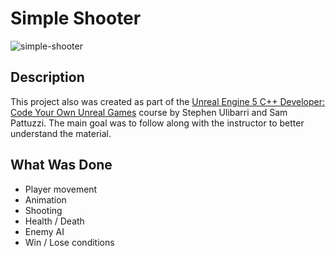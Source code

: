 # Simple Shooter

![simple-shooter](https://github.com/sha-ridi/simple-shooter/assets/171169539/9b27ff77-af82-4e4c-b998-882903505502)

## Description
This project also was created as part of the [Unreal Engine 5 C++ Developer: Code Your Own Unreal Games](https://www.gamedev.tv/courses/unreal-5-0-c-developer-learn-c-and-make-video-games) course by Stephen Ulibarri and Sam Pattuzzi. The main goal was to follow along with the instructor to better understand the material.

## What Was Done
- Player movement
- Animation
- Shooting
- Health / Death
- Enemy AI
- Win / Lose conditions
